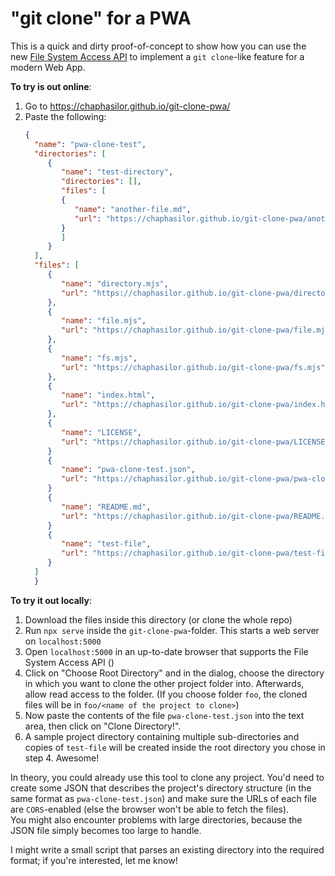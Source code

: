 # "git clone" for a PWA

This is a quick and dirty proof-of-concept to show how you can use the new [File System Access API](https://web.dev/file-system-access/) to implement a `git clone`-like feature for a modern Web App.

**To try is out online**:

1. Go to https://chaphasilor.github.io/git-clone-pwa/
2. Paste the following:
    ```json
    {
      "name": "pwa-clone-test",
      "directories": [
         {
            "name": "test-directory",
            "directories": [],
            "files": [
            {
               "name": "another-file.md",
               "url": "https://chaphasilor.github.io/git-clone-pwa/another-file.md"
            }
            ]
         }
      ],
      "files": [
         {
            "name": "directory.mjs",
            "url": "https://chaphasilor.github.io/git-clone-pwa/directory.mjs"
         },
         {
            "name": "file.mjs",
            "url": "https://chaphasilor.github.io/git-clone-pwa/file.mjs"
         },
         {
            "name": "fs.mjs",
            "url": "https://chaphasilor.github.io/git-clone-pwa/fs.mjs"
         },
         {
            "name": "index.html",
            "url": "https://chaphasilor.github.io/git-clone-pwa/index.html"
         },
         {
            "name": "LICENSE",
            "url": "https://chaphasilor.github.io/git-clone-pwa/LICENSE"
         }
         {
            "name": "pwa-clone-test.json",
            "url": "https://chaphasilor.github.io/git-clone-pwa/pwa-clone-test.json"
         }
         {
            "name": "README.md",
            "url": "https://chaphasilor.github.io/git-clone-pwa/README.md"
         }
         {
            "name": "test-file",
            "url": "https://chaphasilor.github.io/git-clone-pwa/test-file"
         }
      ]
      }
    ```

**To try it out locally**:

1. Download the files inside this directory (or clone the whole repo)
2. Run `npx serve` inside the `git-clone-pwa`-folder. This starts a web server on `localhost:5000`
3. Open `localhost:5000` in an up-to-date browser that supports the File System Access API ()
4. Click on "Choose Root Directory" and in the dialog, choose the directory in which you want to clone the other project folder into. Afterwards, allow read access to the folder.
   (If you choose folder `foo`, the cloned files will be in `foo/<name of the project to clone>`)
5. Now paste the contents of the file `pwa-clone-test.json` into the text area, then click on "Clone Directory!".  
6. A sample project directory containing multiple sub-directories and copies of `test-file` will be created inside the root directory you chose in step 4. Awesome!

In theory, you could already use this tool to clone any project. You'd need to create some JSON that describes the project's directory structure (in the same format as `pwa-clone-test.json`) and make sure the URLs of each file are `CORS`-enabled (else the browser won't be able to fetch the files).  
You might also encounter problems with large directories, because the JSON file simply becomes too large to handle.

I might write a small script that parses an existing directory into the required format; if you're interested, let me know!
